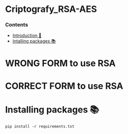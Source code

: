 # Criptografy_RSA-AES

### **Contents**
  - [Introduction 📖](#introduction-)
  - [Intalling packages 📚](#installing-packages-)

# WRONG FORM to use RSA

# CORRECT FORM to use RSA


# Installing packages 📚

```
pip install -r requirements.txt
```